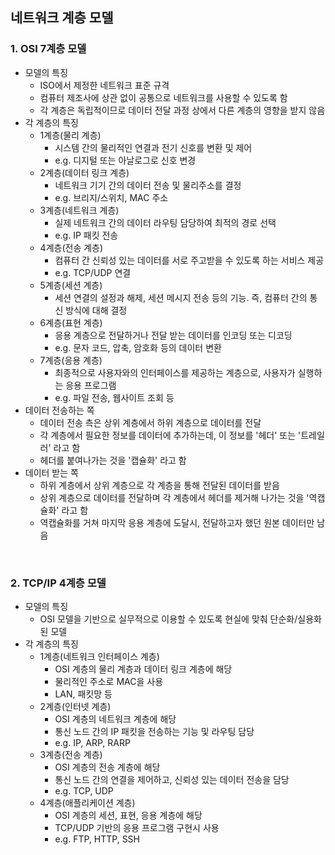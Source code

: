 ## **네트워크 계층 모델**
### 1. OSI 7계층 모델
- 모델의 특징
  - ISO에서 제정한 네트워크 표준 규격
  - 컴퓨터 제조사에 상관 없이 공통으로 네트워크를 사용할 수 있도록 함
  - 각 계층은 독립적이므로 데이터 전달 과정 상에서 다른 계층의 영향을 받지 않음
- 각 계층의 특징
  - 1계층(물리 계층)
    - 시스템 간의 물리적인 연결과 전기 신호를 변환 및 제어 
    - e.g. 디지털 또는 아날로그로 신호 변경
  - 2계층(데이터 링크 계층)
    - 네트워크 기기 간의 데이터 전송 및 물리주소를 결정
    - e.g. 브리지/스위치, MAC 주소
  - 3계층(네트워크 계층)
    - 실제 네트워크 간의 데이터 라우팅 담당하여 최적의 경로 선택
    - e.g. IP 패킷 전송
  - 4계층(전송 계층)
    - 컴퓨터 간 신뢰성 있는 데이터를 서로 주고받을 수 있도록 하는 서비스 제공
    - e.g. TCP/UDP 연결
  - 5계층(세션 계층)
    - 세션 연결의 설정과 해제, 세션 메시지 전송 등의 기능. 즉, 컴퓨터 간의 통신 방식에 대해 결정
  - 6계층(표현 계층)
    - 응용 계층으로 전달하거나 전달 받는 데이터를 인코딩 또는 디코딩
    - e.g. 문자 코드, 압축, 암호화 등의 데이터 변환
  - 7계층(응용 계층)
    - 최종적으로 사용자와의 인터페이스를 제공하는 계층으로, 사용자가 실행하는 응용 프로그램
    - e.g. 파일 전송, 웹사이트 조회 등
- 데이터 전송하는 쪽
  - 데이터 전송 측은 상위 계층에서 하위 계층으로 데이터를 전달
  - 각 계층에서 필요한 정보를 데이터에 추가하는데, 이 정보를 '헤더' 또는 '트레일러' 라고 함
  - 헤더를 붙여나가는 것을 '캡슐화' 라고 함
- 데이터 받는 쪽
  - 하위 계층에서 상위 계층으로 각 계층을 통해 전달된 데이터를 받음
  - 상위 계층으로 데이터를 전달하며 각 계층에서 헤더를 제거해 나가는 것을 '역캡슐화' 라고 함
  - 역캡슐화를 거쳐 마지막 응용 계층에 도달시, 전달하고자 했던 원본 데이터만 남음

<br/>

### 2. TCP/IP 4계층 모델
- 모델의 특징
  - OSI 모델을 기반으로 실무적으로 이용할 수 있도록 현실에 맞춰 단순화/실용화된 모델
- 각 계층의 특징
  - 1계층(네트워크 인터페이스 계층)
    - OSI 계층의 물리 계층과 데이터 링크 계층에 해당
    - 물리적인 주소로 MAC을 사용
    - LAN, 패킷망 등
  - 2계층(인터넷 계층)
    - OSI 계층의 네트워크 계층에 해당
    - 통신 노드 간의 IP 패킷을 전송하는 기능 및 라우팅 담당
    - e.g. IP, ARP, RARP
  - 3계층(전송 계층)
    - OSI 계층의 전송 계층에 해당
    - 통신 노드 간의 연결을 제어하고, 신뢰성 있는 데이터 전송을 담당
    - e.g. TCP, UDP
  - 4계층(애플리케이션 계층)
    - OSI 계층의 세션, 표현, 응용 계층에 해당
    - TCP/UDP 기반의 응용 프로그램 구현시 사용
    - e.g. FTP, HTTP, SSH